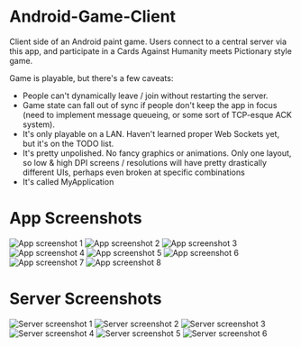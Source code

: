 # Android-Game-Client
Client side of an Android paint game. Users connect to a central server via this app, and participate in a Cards Against Humanity meets Pictionary style game. 

Game is playable, but there's a few caveats:
* People can't dynamically leave / join without restarting the server.
* Game state can fall out of sync if people don't keep the app in focus (need to implement message queueing, or some sort of TCP-esque ACK system).
* It's only playable on a LAN. Haven't learned proper Web Sockets yet, but it's on the TODO list. 
* It's pretty unpolished. No fancy graphics or animations. Only one layout, so low & high DPI screens / resolutions will have pretty drastically different UIs, perhaps even broken at specific combinations
* It's called MyApplication

# App Screenshots

![App screenshot 1](https://github.com/cmfitzg2/Android-Game-Client/blob/master/app/src/main/res/drawable/promo-art/Android-1.png?raw=true)
![App screenshot 2](https://github.com/cmfitzg2/Android-Game-Client/blob/master/app/src/main/res/drawable/promo-art/Android-2.png?raw=true)
![App screenshot 3](https://github.com/cmfitzg2/Android-Game-Client/blob/master/app/src/main/res/drawable/promo-art/Android-3.png?raw=true)
![App screenshot 4](https://github.com/cmfitzg2/Android-Game-Client/blob/master/app/src/main/res/drawable/promo-art/Android-4.png?raw=true)
![App screenshot 5](https://github.com/cmfitzg2/Android-Game-Client/blob/master/app/src/main/res/drawable/promo-art/Android-5.png?raw=true)
![App screenshot 6](https://github.com/cmfitzg2/Android-Game-Client/blob/master/app/src/main/res/drawable/promo-art/Android-6.png?raw=true)
![App screenshot 7](https://github.com/cmfitzg2/Android-Game-Client/blob/master/app/src/main/res/drawable/promo-art/Android-7.png?raw=true)
![App screenshot 8](https://github.com/cmfitzg2/Android-Game-Client/blob/master/app/src/main/res/drawable/promo-art/Android-8.png?raw=true)

# Server Screenshots

![Server screenshot 1](https://github.com/cmfitzg2/Android-Game-Client/blob/master/app/src/main/res/drawable/promo-art/Server-1.png?raw=true)
![Server screenshot 2](https://github.com/cmfitzg2/Android-Game-Client/blob/master/app/src/main/res/drawable/promo-art/Server-2.png?raw=true)
![Server screenshot 3](https://github.com/cmfitzg2/Android-Game-Client/blob/master/app/src/main/res/drawable/promo-art/Server-3.png?raw=true)
![Server screenshot 4](https://github.com/cmfitzg2/Android-Game-Client/blob/master/app/src/main/res/drawable/promo-art/Server-4.png?raw=true)
![Server screenshot 5](https://github.com/cmfitzg2/Android-Game-Client/blob/master/app/src/main/res/drawable/promo-art/Server-5.png?raw=true)
![Server screenshot 6](https://github.com/cmfitzg2/Android-Game-Client/blob/master/app/src/main/res/drawable/promo-art/Server-6.png?raw=true)
